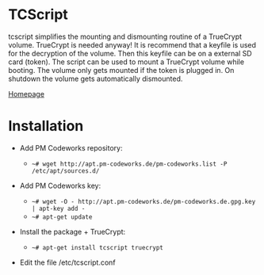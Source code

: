 TCScript
========

tcscript simplifies the mounting and dismounting routine of a TrueCrypt volume. TrueCrypt is needed anyway! It is recommend that a  keyfile  is used  for  the  decryption of the volume. Then this keyfile can be on a external SD card (token). The script can be used to mount  a  TrueCrypt volume  while  booting.  The  volume  only gets mounted if the token is plugged in. On shutdown the volume gets automatically dismounted.

[Homepage](http://www.pm-codeworks.de/tcscript.html)


Installation
============

* Add PM Codeworks repository:
    * `~# wget http://apt.pm-codeworks.de/pm-codeworks.list -P /etc/apt/sources.d/`

* Add PM Codeworks key:
    * `~# wget -O - http://apt.pm-codeworks.de/pm-codeworks.de.gpg.key | apt-key add -`
    * `~# apt-get update`

* Install the package + TrueCrypt:
    * `~# apt-get install tcscript truecrypt`

* Edit the file /etc/tcscript.conf
